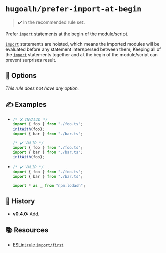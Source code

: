 # `hugoalh/prefer-import-at-begin`

> ✔️ In the recommended rule set.

Prefer [`import`][ecmascript-import] statements at the begin of the module/script.

[`import`][ecmascript-import] statements are hoisted, which means the imported modules will be evaluated before any statement interspersed between them; Keeping all of the [`import`][ecmascript-import] statements together and at the begin of the module/script can prevent surprises result.

## 🔧 Options

*This rule does not have any option.*

## ✍️ Examples

- ```ts
  /* ❌ INVALID */
  import { foo } from "./foo.ts";
  initWith(foo);
  import { bar } from "./bar.ts";

  /* ✔️ VALID */
  import { foo } from "./foo.ts";
  import { bar } from "./bar.ts";
  initWith(foo);
  ```
- ```ts
  /* ✔️ VALID */
  import { foo } from "./foo.ts";
  import { bar } from "./bar.ts";

  import * as _ from "npm:lodash";
  ```

## 📜 History

- **v0.4.0:** Add.

## 📚 Resources

- [ESLint rule `import/first`](https://github.com/import-js/eslint-plugin-import/blob/main/docs/rules/first.md)

[ecmascript-import]: https://developer.mozilla.org/en-US/docs/Web/JavaScript/Reference/Statements/import

